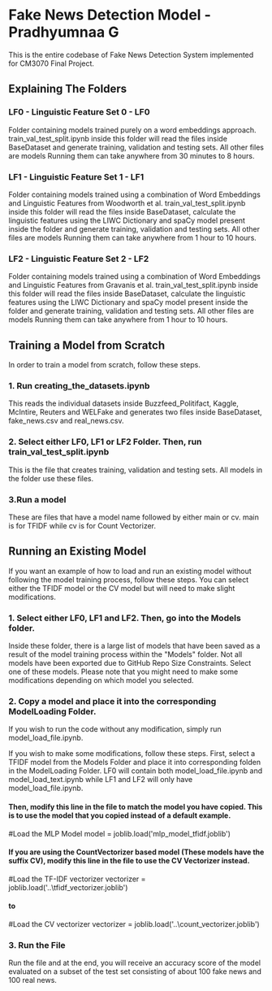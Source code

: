# Fake News Detection Model - Pradhyumnaa G
This is the entire codebase of Fake News Detection System implemented for CM3070 Final Project.

## Explaining The Folders

### LF0 - Linguistic Feature Set 0 - LF0
Folder containing models trained purely on a word embeddings approach. train_val_test_split.ipynb inside this folder will read the files inside BaseDataset and generate training, validation and testing sets. All other files are models Running them can take anywhere from 30 minutes to 8 hours.

### LF1 - Linguistic Feature Set 1 - LF1
Folder containing models trained using a combination of Word Embeddings and Linguistic Features from Woodworth et al. train_val_test_split.ipynb inside this folder will read the files inside BaseDataset, calculate the linguistic features using the LIWC Dictionary and spaCy model present inside the folder and generate training, validation and testing sets. All other files are models Running them can take anywhere from 1 hour to 10 hours.

### LF2 - Linguistic Feature Set 2 - LF2
Folder containing models trained using a combination of Word Embeddings and Linguistic Features from Gravanis et al. train_val_test_split.ipynb inside this folder will read the files inside BaseDataset, calculate the linguistic features using the LIWC Dictionary and spaCy model present inside the folder and generate training, validation and testing sets. All other files are models Running them can take anywhere from 1 hour to 10 hours.

## Training a Model from Scratch
In order to train a model from scratch, follow these steps.

### 1. Run creating_the_datasets.ipynb
This reads the individual datasets inside Buzzfeed_Politifact, Kaggle, McIntire, Reuters and WELFake and generates two files inside BaseDataset, fake_news.csv and real_news.csv.

### 2. Select either LF0, LF1 or LF2 Folder. Then, run train_val_test_split.ipynb
This is the file that creates training, validation and testing sets. All models in the folder use these files.

### 3.Run a model
These are files that have a model name followed by either main or cv. main is for TFIDF while cv is for Count Vectorizer.

## Running an Existing Model
If you want an example of how to load and run an existing model without following the model training process, follow these steps. You can select either the TFIDF model or the CV model but will need to make slight modifications.

### 1. Select either LF0, LF1 and LF2. Then, go into the Models folder.
Inside these folder, there is a large list of models that have been saved as a result of the model training process within the "Models" folder. Not all models have been exported due to GitHub Repo Size Constraints. Select one of these models. Please note that you might need to make some modifications depending on which model you selected.

### 2. Copy a model and place it into the corresponding ModelLoading Folder.
If you wish to run the code without any modification, simply run model_load_file.ipynb.

If you wish to make some modifications, follow these steps. First, select a TFIDF model from the Models Folder and place it into corresponding folden in the ModelLoading Folder. LF0 will contain both model_load_file.ipynb and model_load_text.ipynb while LF1 and LF2 will only have model_load_file.ipynb.

#### Then, modify this line in the file to match the model you have copied. This is to use the model that you copied instead of a default example.
#Load the MLP Model
model = joblib.load('mlp_model_tfidf.joblib')

#### If you are using the CountVectorizer based model (These models have the suffix CV), modify this line in the file to use the CV Vectorizer instead.
#Load the TF-IDF vectorizer
vectorizer = joblib.load('..\\tfidf_vectorizer.joblib')

#### to

#Load the CV vectorizer
vectorizer = joblib.load('..\\count_vectorizer.joblib')

### 3. Run the File
Run the file and at the end, you will receive an accuracy score of the model evaluated on a subset of the test set consisting of about 100 fake news and 100 real news.